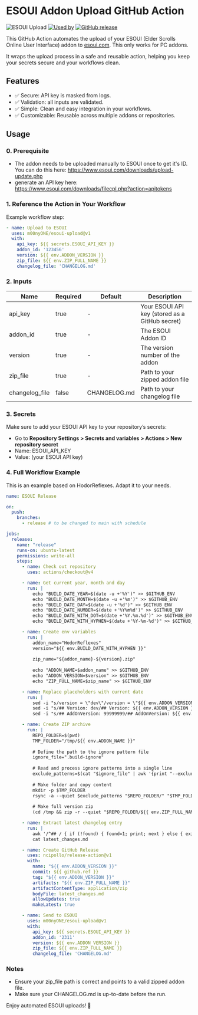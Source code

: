 # ESOUI Addon Upload GitHub Action

![ESOUI Upload](https://img.shields.io/badge/ESOUI-Upload-blue?logo=github-actions&style=flat-square)
[![Used by](https://img.shields.io/badge/dynamic/json?color=success&label=Used%20by&query=repositoryCount&url=https://api.github.com/repos/m00nyONE/esoui-upload)](https://github.com/m00nyONE/esoui-upload/network/dependents)
[![GitHub release](https://img.shields.io/github/v/tag/m00nyONE/esoui-upload?label=release)](https://github.com/m00nyONE/esoui-upload/releases)


This GitHub Action automates the upload of your ESOUI (Elder Scrolls Online User Interface) addon to [esoui.com](https://esoui.com).
This only works for PC addons.

It wraps the upload process in a safe and reusable action, helping you keep your secrets secure and your workflows clean.

## Features

- ✅ Secure: API key is masked from logs.
- ✅ Validation: all inputs are validated.
- ✅ Simple: Clean and easy integration in your workflows.
- ✅ Customizable: Reusable across multiple addons or repositories.

## Usage

### 0. Prerequisite

- The addon needs to be uploaded manually to ESOUI once to get it's ID. You can do this here: https://www.esoui.com/downloads/upload-update.php
- generate an API key here: https://www.esoui.com/downloads/filecpl.php?action=apitokens

### 1. Reference the Action in Your Workflow

Example workflow step:

```yaml
- name: Upload to ESOUI
  uses: m00nyONE/esoui-upload@v1
  with:
    api_key: ${{ secrets.ESOUI_API_KEY }}
    addon_id: '123456'
    version: ${{ env.ADDON_VERSION }}
    zip_file: ${{ env.ZIP_FULL_NAME }}
    changelog_file: 'CHANGELOG.md'
```

### 2. Inputs

| Name           | Required | Default      | Description                                    |
|----------------|----------|--------------|------------------------------------------------|
| api_key        | true     | -            | Your ESOUI API key (stored as a GitHub secret) |
| addon_id       | true     | -            | The ESOUI Addon ID                             |
| version        | true     | -            | The version number of the addon                |
| zip_file       | true     | -            | Path to your zipped addon file                 |
| changelog_file | false    | CHANGELOG.md | Path to your changelog file                    |

### 3. Secrets

Make sure to add your ESOUI API key to your repository’s secrets:
- Go to **Repository Settings > Secrets and variables > Actions > New repository secret**
- Name: ESOUI_API_KEY
- Value: (your ESOUI API key)

### 4. Full Workflow Example

This is an example based on HodorReflexes. Adapt it to your needs.

```yaml
name: ESOUI Release

on:
  push:
    branches:
      - release # to be changed to main with schedule

jobs:
  release:
    name: "release"
    runs-on: ubuntu-latest
    permissions: write-all
    steps:
      - name: Check out repository
        uses: actions/checkout@v4

      - name: Get current year, month and day
        run: |
          echo "BUILD_DATE_YEAR=$(date -u +'%Y')" >> $GITHUB_ENV
          echo "BUILD_DATE_MONTH=$(date -u +'%m')" >> $GITHUB_ENV
          echo "BUILD_DATE_DAY=$(date -u +'%d')" >> $GITHUB_ENV
          echo "BUILD_DATE_NUMBER=$(date +'%Y%m%d')" >> $GITHUB_ENV
          echo "BUILD_DATE_WITH_DOT=$(date +'%Y.%m.%d')" >> $GITHUB_ENV
          echo "BUILD_DATE_WITH_HYPHEN=$(date +'%Y-%m-%d')" >> $GITHUB_ENV

      - name: Create env variables
        run: |
          addon_name="HodorReflexes"
          version="${{ env.BUILD_DATE_WITH_HYPHEN }}"
          
          zip_name="${addon_name}-${version}.zip"
          
          echo "ADDON_NAME=$addon_name" >> $GITHUB_ENV
          echo "ADDON_VERSION=$version" >> $GITHUB_ENV
          echo "ZIP_FULL_NAME=$zip_name" >> $GITHUB_ENV

      - name: Replace placeholders with current date
        run: |
          sed -i "s/version = \"dev\"/version = \"${{ env.ADDON_VERSION }}\"/g" HodorReflexes.lua
          sed -i "s/## Version: dev/## Version: ${{ env.ADDON_VERSION }}/g" HodorReflexes.addon
          sed -i "s/## AddOnVersion: 99999999/## AddOnVersion: ${{ env.BUILD_DATE_NUMBER }}/g" HodorReflexes.addon

      - name: Create ZIP archive
        run: |
          REPO_FOLDER=$(pwd)
          TMP_FOLDER="/tmp/${{ env.ADDON_NAME }}"
          
          # Define the path to the ignore pattern file
          ignore_file=".build-ignore"
          
          # Read and process ignore patterns into a single line
          exclude_patterns=$(cat "$ignore_file" | awk '{print "--exclude " $0}' | tr '\n' ' ')
          
          # Make folder and copy content
          mkdir -p $TMP_FOLDER
          rsync -a --quiet $exclude_patterns "$REPO_FOLDER/" "$TMP_FOLDER/"
          
          # Make full version zip
          (cd /tmp && zip -r --quiet "$REPO_FOLDER/${{ env.ZIP_FULL_NAME }}" "${{ env.ADDON_NAME }}")

      - name: Extract latest changelog entry
        run: |
          awk '/^## / { if (!found) { found=1; print; next } else { exit } } found' CHANGELOG.md > latest_changes.md
          cat latest_changes.md

      - name: Create GitHub Release
        uses: ncipollo/release-action@v1
        with:
          name: "${{ env.ADDON_VERSION }}"
          commit: ${{ github.ref }}
          tag: "${{ env.ADDON_VERSION }}"
          artifacts: "${{ env.ZIP_FULL_NAME }}"
          artifactContentType: application/zip
          bodyFile: latest_changes.md
          allowUpdates: true
          makeLatest: true

      - name: Send to ESOUI
        uses: m00nyONE/esoui-upload@v1
        with:
          api_key: ${{ secrets.ESOUI_API_KEY }}
          addon_id: '2311'
          version: ${{ env.ADDON_VERSION }}
          zip_file: ${{ env.ZIP_FULL_NAME }}
          changelog_file: 'CHANGELOG.md'
```

### Notes
- Ensure your zip_file path is correct and points to a valid zipped addon file.
- Make sure your CHANGELOG.md is up-to-date before the run.

Enjoy automated ESOUI uploads! 🚀

